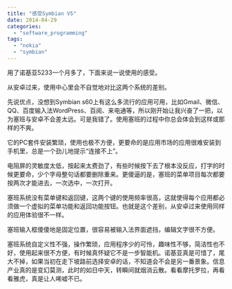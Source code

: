 ```yaml
---
title: "感受Symbian V5"
date: 2014-04-29
categories: 
  - "software_programming"
tags: 
  - "nokia"
  - "symbian"
---
```


用了诺基亚5233一个月多了，下面来说一说使用的感受。

从安卓过来，使用中心里会不自觉地对比这两个系统的差别。

先说优点，没想到Symbian s60上有这么多流行的应用可用，比如Gmail、微信、QQ、百度输入法WordPress、百阅、来电通等，所以刚开始让我兴奋了一把，以为塞班与安卓不会差太远。可是我错了。使用塞班的过程中你总会体会到这样或那样的不爽。

它的PC套件安装繁琐，使用也极不方便，更要命的是应用市场的应用很难安装到手机里，总是一个劲儿地提示“连接不上”。

电阻屏的灵敏度太低，按起来太费劲了，有些时候按下去了根本没反应，打字的时候更要命，少个字母整句话都要删除重来。更傻逼的是，塞班的菜单项目每次都要按两次才能进去，一次选中，一次打开。

塞班系统没有菜单键和返回键，这两个键的使用频率很高，这就使得每个应用都必须做一个虚拟的菜单功能和返回功能按钮。也就是这个差别，从安卓过来使用同样的应用体验很不一样。

塞班输入框傻傻地是固定位置，很容易被输入法界面遮挡，编辑文字很不方便。

塞班系统自定义性不强，操作繁琐，应用程序少的可怜，趣味性不够，简洁性也不好，使用起来很不方便，有时候真怀疑它不是一步智能机。诺基亚真是可惜了，尾大不掉，如果当初在走下坡路前选择安卓的话，不知道会不会是另一番景象。信息产业真的是变幻莫测，此时的如日中天，转瞬间就烟消云散。看看摩托罗拉，再看看雅虎，真是让人唏嘘不已。
